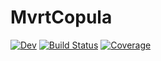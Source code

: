 # MvrtCopula

[![Dev](https://img.shields.io/badge/docs-dev-blue.svg)](https://Xiar-fatah.github.io/MvrtCopula.jl/dev)
[![Build Status](https://github.com/Xiar-fatah/MvrtCopula.jl/actions/workflows/CI.yml/badge.svg?branch=master)](https://github.com/Xiar-fatah/MvrtCopula.jl/actions/workflows/CI.yml?query=branch%3Amaster)
[![Coverage](https://codecov.io/gh/Xiar-fatah/MvrtCopula.jl/branch/master/graph/badge.svg)](https://codecov.io/gh/Xiar-fatah/MvrtCopula.jl)

